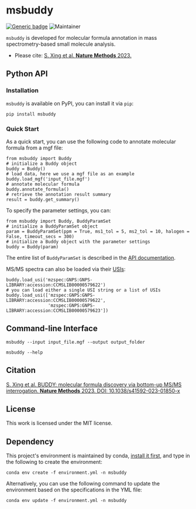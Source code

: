 # msbuddy
[![Generic badge](https://img.shields.io/badge/msbuddy-ver_0.1.1-<COLOR>.svg)](https://github.com/Philipbear/msbuddy)
![Maintainer](https://img.shields.io/badge/maintainer-Shipei_Xing-blue)


`msbuddy` is developed for molecular formula annotation in mass spectrometry-based small molecule analysis.

* Please cite: [S. Xing et al. **Nature Methods** 2023.](https://doi.org/10.1038/s41592-023-01850-x)



## Python API

### Installation
`msbuddy` is available on PyPI, you can install it via `pip`:

```
pip install msbuddy
```

### Quick Start

As a quick start, you can use the following code to annotate molecular formula from a mgf file:
```
from msbuddy import Buddy
# initialize a Buddy object
buddy = Buddy()
# load data, here we use a mgf file as an example
buddy.load_mgf('input_file.mgf')
# annotate molecular formula
buddy.annotate_formula()
# retrieve the annotation result summary
result = buddy.get_summary()
```

To specify the parameter settings, you can:
```
from msbuddy import Buddy, BuddyParamSet
# initialize a BuddyParamSet object
param = BuddyParamSet(ppm = True, ms1_tol = 5, ms2_tol = 10, halogen = False, timeout_secs = 300)
# initialize a Buddy object with the parameter settings
buddy = Buddy(param)
```
The entire list of `BuddyParamSet` is described in the [API documentation](https://msbuddy.readthedocs.io/en/latest/api.html#msbuddy.BuddyParamSet).


MS/MS spectra can also be loaded via their [USIs](https://www.biorxiv.org/content/10.1101/2020.05.09.086066v2):
```
buddy.load_usi('mzspec:GNPS:GNPS-LIBRARY:accession:CCMSLIB00000579622')
# you can load either a single USI string or a list of USIs
buddy.load_usi(['mzspec:GNPS:GNPS-LIBRARY:accession:CCMSLIB00000579622',
                'mzspec:GNPS:GNPS-LIBRARY:accession:CCMSLIB00000579623'])
```


## Command-line Interface

```
msbuddy --input input_file.mgf --output output_folder
```

```
msbuddy --help
```


## Citation
[S. Xing et al. BUDDY: molecular formula discovery via bottom-up MS/MS interrogation. **Nature Methods** 2023. DOI: 10.1038/s41592-023-01850-x](https://doi.org/10.1038/s41592-023-01850-x)

## License
This work is licensed under the MIT license.

## Dependency
This project's environment is maintained by conda, [install it first](https://docs.conda.io/en/main/miniconda.html),
and type in the following to create the environment:

`conda env create -f environment.yml -n msbuddy`

Alternatively, you can use the following command to update the environment based on the specifications in the YML file:

`conda env update -f environment.yml -n msbuddy`